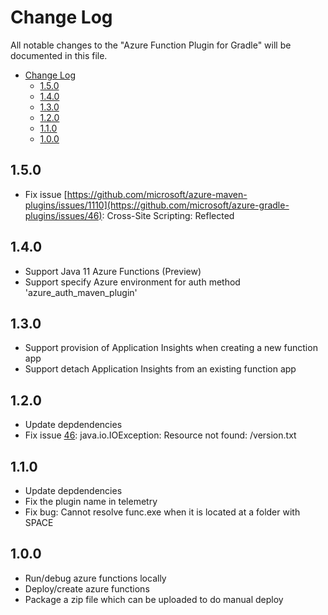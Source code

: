 # Change Log
All notable changes to the "Azure Function Plugin for Gradle" will be documented in this file.
- [Change Log](#change-log)
  - [1.5.0](#140)
  - [1.4.0](#140)
  - [1.3.0](#130)
  - [1.2.0](#120)
  - [1.1.0](#110)
  - [1.0.0](#100)

## 1.5.0
- Fix issue [https://github.com/microsoft/azure-maven-plugins/issues/1110](https://github.com/microsoft/azure-gradle-plugins/issues/46): Cross-Site Scripting: Reflected

## 1.4.0
- Support Java 11 Azure Functions (Preview)
- Support specify Azure environment for auth method 'azure_auth_maven_plugin'

## 1.3.0
- Support provision of Application Insights when creating a new function app
- Support detach Application Insights from an existing function app

## 1.2.0
- Update depdendencies
- Fix issue [46](https://github.com/microsoft/azure-gradle-plugins/issues/46): java.io.IOException: Resource not found: /version.txt


## 1.1.0
- Update depdendencies
- Fix the plugin name in telemetry 
- Fix bug: Cannot resolve func.exe when it is located at a folder with SPACE


## 1.0.0
- Run/debug azure functions locally
- Deploy/create azure functions
- Package a zip file which can be uploaded to do manual deploy
